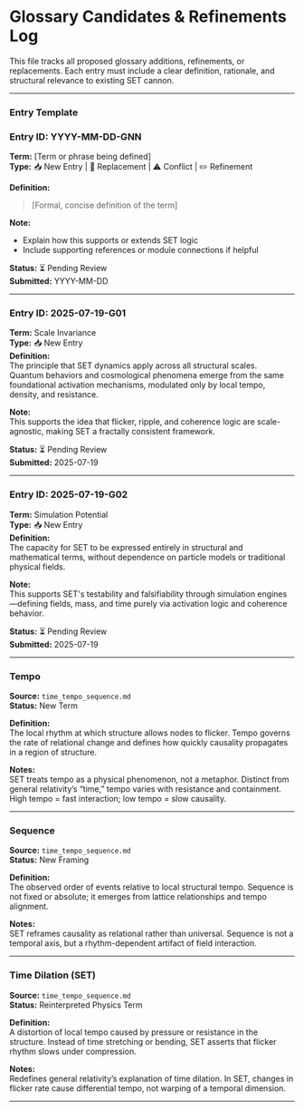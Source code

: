 # Glossary Candidates & Refinements Log    
This file tracks all proposed glossary additions, refinements, or replacements. Each entry must include a clear definition, rationale, and structural relevance to existing SET cannon.  

---

### Entry Template

### Entry ID: YYYY-MM-DD-GNN  
**Term:** [Term or phrase being defined]  
**Type:** 📥 New Entry | 🔁 Replacement | ⚠️ Conflict | ✏️ Refinement

**Definition:**  
> [Formal, concise definition of the term]

**Note:**  
- Explain how this supports or extends SET logic  
- Include supporting references or module connections if helpful

**Status:** ⏳ Pending Review  
**Submitted:** YYYY-MM-DD

---

### Entry ID: 2025-07-19-G01  
**Term:** Scale Invariance  
**Type:** 📥 New Entry  
**Definition:**  
The principle that SET dynamics apply across all structural scales.  
Quantum behaviors and cosmological phenomena emerge from the same foundational activation mechanisms, modulated only by local tempo, density, and resistance.

**Note:**  
This supports the idea that flicker, ripple, and coherence logic are scale-agnostic, making SET a fractally consistent framework.

**Status:** ⏳ Pending Review  
**Submitted:** 2025-07-19

---

### Entry ID: 2025-07-19-G02  
**Term:** Simulation Potential  
**Type:** 📥 New Entry  
**Definition:**  
The capacity for SET to be expressed entirely in structural and mathematical terms, without dependence on particle models or traditional physical fields.

**Note:**  
This supports SET's testability and falsifiability through simulation engines—defining fields, mass, and time purely via activation logic and coherence behavior.

**Status:** ⏳ Pending Review  
**Submitted:** 2025-07-19

---

### Tempo

**Source:** `time_tempo_sequence.md`  
**Status:** New Term  

**Definition:**  
The local rhythm at which structure allows nodes to flicker. Tempo governs the rate of relational change and defines how quickly causality propagates in a region of structure.

**Notes:**  
SET treats tempo as a physical phenomenon, not a metaphor. Distinct from general relativity’s “time,” tempo varies with resistance and containment. High tempo = fast interaction; low tempo = slow causality.

---

### Sequence

**Source:** `time_tempo_sequence.md`  
**Status:** New Framing  

**Definition:**  
The observed order of events relative to local structural tempo. Sequence is not fixed or absolute; it emerges from lattice relationships and tempo alignment.

**Notes:**  
SET reframes causality as relational rather than universal. Sequence is not a temporal axis, but a rhythm-dependent artifact of field interaction.

---

### Time Dilation (SET)

**Source:** `time_tempo_sequence.md`  
**Status:** Reinterpreted Physics Term  

**Definition:**  
A distortion of local tempo caused by pressure or resistance in the structure. Instead of time stretching or bending, SET asserts that flicker rhythm slows under compression.

**Notes:**  
Redefines general relativity’s explanation of time dilation. In SET, changes in flicker rate cause differential tempo, not warping of a temporal dimension.

---
